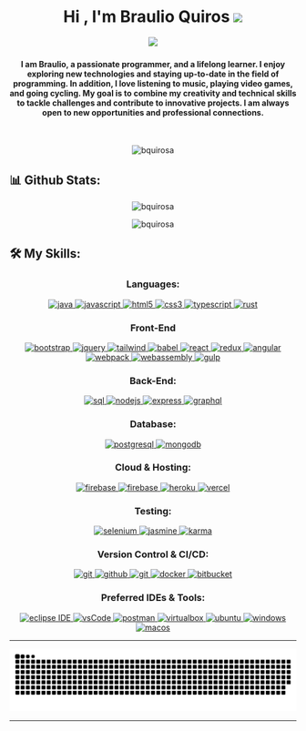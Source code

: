 <h1 align="center">Hi , I'm Braulio Quiros <img src="https://media.giphy.com/media/hvRJCLFzcasrR4ia7z/giphy.gif" width="35"></h1>
<p align="center">
  <a href="https://github.com/DenverCoder1/readme-typing-svg"><img src="https://readme-typing-svg.herokuapp.com?lines=Full+Stack+Web+Developer;From+Costa+Rica;Pura%20Vida;Always%20learning%20new%20things&center=true&width=500&height=50"></a>
</p>
<h4 align="center">I am Braulio, a passionate programmer, and a lifelong learner. I enjoy exploring new technologies and staying up-to-date in the field of programming. In addition, I love listening to music, playing video games, and going cycling. My goal is to combine my creativity and technical skills to tackle challenges and contribute to innovative projects. I am always open to new opportunities and professional connections.</h4>
<br>
<p align="center"><img src="https://komarev.com/ghpvc/?username=bquirosa&label=Profile%20views&color=0e75b6&style=plastic" alt="bquirosa" /> </p>

## 📊 Github Stats:
<div align="center">
  <p align="center"><img src="https://github-readme-streak-stats.herokuapp.com/?user=bquirosa&theme=material-palenight" alt="bquirosa"  /></p>
  <p align="center"><img src="https://github-readme-stats.vercel.app/api?username=bquirosa&show_icons=true&theme=tokyonight&hide_border=true&locale=en" alt="bquirosa" /></p>
</div>

## 🛠️ My Skills:

<h3 align="center">Languages:</h3>
<p align="center">
  <a href="https://www.java.com" target="_blank"> 
    <img src="https://img.shields.io/badge/Java-007396.svg?style=for-the-badge&logo=java&logoColor=white" 
      alt="java"/> 
  </a>
  <a href="https://developer.mozilla.org/en-US/docs/Web/JavaScript" target="_blank"> 
    <img src="https://img.shields.io/badge/Javascript-F7DF1E.svg?style=for-the-badge&logo=javascript&logoColor=black"
      alt="javascript"/> 
  </a>
  <a href="https://www.w3.org/html/" target="_blank"> 
    <img src="https://img.shields.io/badge/html-E34F26.svg?style=for-the-badge&logo=html5&logoColor=white"
      alt="html5"/> 
  </a>
  <a href="https://www.w3schools.com/css/" target="_blank">
    <img src="https://img.shields.io/badge/css-1572B6.svg?style=for-the-badge&logo=css3&logoColor=white"
      alt="css3"/>
  </a>
  <a href="https://www.typescriptlang.org/" target="_blank"> 
    <img src="https://img.shields.io/badge/typescript-3178C6.svg?style=for-the-badge&logo=typescript&logoColor=white"
      alt="typescript"/>
  </a>
  <a href="https://www.rust-lang.org/" target="_blank"> 
    <img src="https://img.shields.io/badge/Rust-black?style=for-the-badge&logo=rust"
      alt="rust"/>
  </a>
</p>

<h3 align="center">Front-End</h3>
<p align="center">
      <a href="https://getbootstrap.com" target="_blank">
    <img src="https://img.shields.io/badge/bootstrap-7952B3.svg?style=for-the-badge&logo=bootstrap&logoColor=white"
      alt="bootstrap"/>
  </a>
  <a href="https://jquery.com/" target="_blank">
    <img src="https://img.shields.io/badge/jquery-0769AD.svg?style=for-the-badge&logo=jquery&logoColor=white" alt="jquery"/> 
  </a>
  <a href="https://tailwindcss.com/" target="_blank">
    <img src="https://img.shields.io/badge/Tailwind-blue?style=for-the-badge&logo=tailwindcss" alt="tailwind"/> 
  </a>
  <a href="https://babeljs.io/" target="_blank">
    <img src="https://img.shields.io/badge/babel-F9DC3E.svg?style=for-the-badge&logo=babel&logoColor=black" alt="babel"/> 
  </a>
  <a href="https://reactjs.org/" target="_blank"> 
    <img src="https://img.shields.io/badge/reactjs-61DAFB.svg?style=for-the-badge&logo=react&logoColor=black"
      alt="react"/> 
  </a>
  <a href="https://redux.js.org" target="_blank"> 
    <img src="https://img.shields.io/badge/redux-764ABC.svg?style=for-the-badge&logo=redux&logoColor=white" alt="redux"/> 
  </a> 
  <a href="https://angular.io/" target="_blank">
    <img src="https://img.shields.io/badge/Angular-red?style=for-the-badge&logo=angular" alt="angular"/> 
  </a>
  <a href="https://webpack.js.org" target="_blank">
    <img src="https://img.shields.io/badge/webpack-8DD6F9.svg?style=for-the-badge&logo=webpack&logoColor=black"
      alt="webpack"/>
  </a>
  <a href="https://webassembly.org/" target="_blank">
    <img src="https://img.shields.io/badge/WebAssembly-purple?style=for-the-badge&logo=webassembly&logoColor=white"
      alt="webassembly"/>
  </a>
  <a href="https://gulpjs.com/" target="_blank">
    <img src="https://img.shields.io/badge/Gulp-red?style=for-the-badge&logo=Gulp&logoColor=white"
      alt="gulp"/>
  </a>
</p>

<h3 align="center">Back-End:</h3>
<p align="center">
  <a href="https://www.microsoft.com/en-us/sql-server/sql-server-downloads" target="_blank"> 
    <img src="https://img.shields.io/badge/SQL-red?style=for-the-badge&logo=sql"
      alt="sql"/> 
  </a>
  <a href="https://nodejs.org" target="_blank"> 
    <img src="https://img.shields.io/badge/node.js-339933.svg?style=for-the-badge&logo=nodedotjs&logoColor=white"
      alt="nodejs"/> 
  </a>
  <a href="https://expressjs.com" target="_blank">
    <img src="https://img.shields.io/badge/express-000000.svg?style=for-the-badge&logo=express&logoColor=white"
      alt="express" />
  <a href="https://graphql.org" target="_blank">
    <img src="https://img.shields.io/badge/graphql-E10098.svg?style=for-the-badge&logo=graphql&logoColor=white" alt="graphql" />
  </a>
</p>

<h3 align="center">Database:</h3>
<p align="center">
  <a href="https://www.postgresql.org" target="_blank"> 
    <img src="https://img.shields.io/badge/postgreSQL-4169E1.svg?style=for-the-badge&logo=postgresql&logoColor=white"
      alt="postgresql"/> 
  </a>
  <a href="https://www.mongodb.com/" target="_blank"> 
    <img src="https://img.shields.io/badge/mongodb-47A248.svg?style=for-the-badge&logo=mongodb&logoColor=white"
      alt="mongodb"/> 
  </a> 
</p>

<h3 align="center">Cloud & Hosting:</h3>
<p align="center">
  <a href="https://firebase.google.com/" target="_blank">
    <img src="https://img.shields.io/badge/firebase-FFCA28.svg?style=for-the-badge&logo=firebase&logoColor=black" alt="firebase"/>
  </a>
  <a href="https://netlify.com/" target="_blank">
    <img src="https://img.shields.io/badge/netlify-00C7B7.svg?style=for-the-badge&logo=netlify&logoColor=black" alt="firebase"/>
  </a>
  <a href="https://heroku.com" target="_blank"> 
    <img src="https://img.shields.io/badge/heroku-430098.svg?style=for-the-badge&logo=heroku&logoColor=white"
      alt="heroku"/> 
  </a>
  <a href="https://vercel.com/" target="_blank"> 
    <img src="https://img.shields.io/badge/vercel-black?style=for-the-badge&logo=vercel"
      alt="vercel"/> 
  </a> 
</p>

<h3 align="center">Testing:</h3>
<p align="center"> 
  <a href="https://www.selenium.dev" target="_blank"> 
    <img src="https://img.shields.io/badge/selenium-43B02A.svg?style=for-the-badge&logo=selenium&logoColor=white"
      alt="selenium" /> 
  </a>
  <a href="https://jasmine.github.io/" target="_blank"> 
    <img src="https://img.shields.io/badge/jasmine-purple?style=for-the-badge&logo=jasmine"
      alt="jasmine" /> 
  </a> 
  <a href="http://karma-runner.github.io/6.4/index.html" target="_blank"> 
    <img src="https://img.shields.io/badge/karma-cian?style=for-the-badge&logo=karma"
      alt="karma" /> 
  </a> 
</p>

<h3 align="center">Version Control & CI/CD:</h3>
<p align="center">
  <a href="https://git-scm.com/" target="_blank">
    <img src="https://img.shields.io/badge/git-F05032.svg?style=for-the-badge&logo=git&logoColor=white"
      alt="git"/>
  </a>
  <a href="https://github.com/bquirosa" target="_blank">
    <img src="https://img.shields.io/badge/github-181717.svg?style=for-the-badge&logo=github&logoColor=white" alt="github" />
  </a>
  <a href="https://gitlab.com/bquirosa" target="_blank">
    <img src="https://img.shields.io/badge/gitlab-181717.svg?style=for-the-badge&logo=gitlab&logoColor=white"
      alt="git"/>
  </a>
    <a href="https://www.docker.com/" target="_blank">
    <img src="https://img.shields.io/badge/docker-2496ED.svg?style=for-the-badge&logo=docker&logoColor=white"
      alt="docker"/>
  </a>
  <a href="https://bitbucket.org/" target="_blank">
    <img src="https://img.shields.io/badge/bitbucket-blue?style=for-the-badge&logo=bitbucket&logoColor=white"
      alt="bitbucket"/>
  </a>
</p>

<h3 align="center">Preferred IDEs & Tools:</h3>
<p align="center"> 
  <a href="https://eclipse.org" target="_blank">
    <img src="https://img.shields.io/badge/eclipse-2C2255.svg?style=for-the-badge&logo=eclipse&logoColor=white" alt="eclipse IDE"/> 
  </a>
  <a href="https://code.visualstudio.com/" target="_blank">
    <img src="https://img.shields.io/badge/vscode-007ACC.svg?style=for-the-badge&logo=visualstudiocode&logoColor=white" alt="vsCode"/> 
  </a>
  <a href="https://postman.com" target="_blank"> 
    <img src="https://img.shields.io/badge/postman-FF6C37.svg?style=for-the-badge&logo=postman&logoColor=white" alt="postman"/>
  </a>
  <a href="https://www.virtualbox.org/" target="_blank">
    <img src="https://img.shields.io/badge/virtualbox-183A61.svg?style=for-the-badge&logo=virtualbox&logoColor=white"
      alt="virtualbox"/>
  </a>
  <a href="https://ubuntu.com/" target="_blank"> 
    <img src="https://img.shields.io/badge/ubuntu-E95420.svg?style=for-the-badge&logo=ubuntu&logoColor=white" alt="ubuntu"/>
  </a>
  <a href="https://www.microsoft.com/" target="_blank"> 
    <img src="https://img.shields.io/badge/Windows-blue?style=for-the-badge&logo=windows" alt="windows"/>
  </a>
  <a href="https://www.apple.com/" target="_blank"> 
    <img src="https://img.shields.io/badge/MacOS-grey?style=for-the-badge&logo=macos" alt="macos"/>
  </a>
</p>

------

<p align="center">
  <img  src="https://raw.githubusercontent.com/Elanza-48/Elanza-48/main/resources/img/github-contribution-grid-snake.svg"
    alt="example" />
</p>

------
